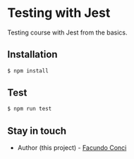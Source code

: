 # Testing with Jest

Testing course with Jest from the basics.

## Installation

```bash
$ npm install
```

## Test

```bash
$ npm run test
```

## Stay in touch

- Author (this project) - [Facundo Conci](https://www.linkedin.com/in/facundo-ignacio-conci-caceres/)
